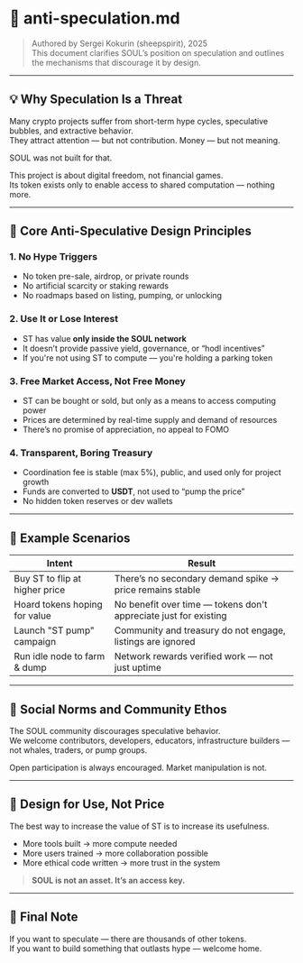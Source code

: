 # 🚫 anti-speculation.md

> Authored by Sergei Kokurin (sheepspirit), 2025  
> This document clarifies SOUL’s position on speculation and outlines the mechanisms that discourage it by design.

---

## 💡 Why Speculation Is a Threat

Many crypto projects suffer from short-term hype cycles, speculative bubbles, and extractive behavior.  
They attract attention — but not contribution. Money — but not meaning.

SOUL was not built for that.

This project is about digital freedom, not financial games.  
Its token exists only to enable access to shared computation — nothing more.

---

## 🚷 Core Anti-Speculative Design Principles

### 1. **No Hype Triggers**
- No token pre-sale, airdrop, or private rounds
- No artificial scarcity or staking rewards
- No roadmaps based on listing, pumping, or unlocking

### 2. **Use It or Lose Interest**
- ST has value **only inside the SOUL network**
- It doesn’t provide passive yield, governance, or “hodl incentives”
- If you're not using ST to compute — you're holding a parking token

### 3. **Free Market Access, Not Free Money**
- ST can be bought or sold, but only as a means to access computing power
- Prices are determined by real-time supply and demand of resources
- There’s no promise of appreciation, no appeal to FOMO

### 4. **Transparent, Boring Treasury**
- Coordination fee is stable (max 5%), public, and used only for project growth
- Funds are converted to **USDT**, not used to “pump the price”
- No hidden token reserves or dev wallets

---

## 🔁 Example Scenarios

| Intent                         | Result                                                              |
|--------------------------------|---------------------------------------------------------------------|
| Buy ST to flip at higher price | There’s no secondary demand spike → price remains stable           |
| Hoard tokens hoping for value  | No benefit over time — tokens don't appreciate just for existing   |
| Launch "ST pump" campaign      | Community and treasury do not engage, listings are ignored         |
| Run idle node to farm & dump   | Network rewards verified work — not just uptime                    |

---

## 🔐 Social Norms and Community Ethos

The SOUL community discourages speculative behavior.  
We welcome contributors, developers, educators, infrastructure builders — not whales, traders, or pump groups.

Open participation is always encouraged. Market manipulation is not.

---

## 🧬 Design for Use, Not Price

The best way to increase the value of ST is to increase its usefulness.

- More tools built → more compute needed  
- More users trained → more collaboration possible  
- More ethical code written → more trust in the system

> **SOUL is not an asset. It’s an access key.**

---

## 🧠 Final Note

If you want to speculate — there are thousands of other tokens.  
If you want to build something that outlasts hype — welcome home.

